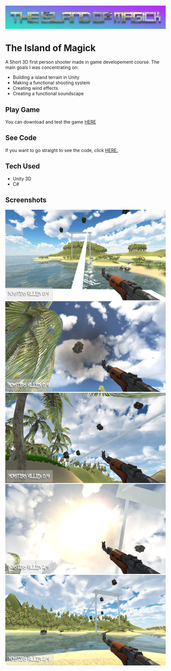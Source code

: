 ![](Island%20of%20Magick/Assets/images/iom6.png)
# The Island of Magick

A Short 3D first person shooter made in game developement course. The main goals I was concentrating on:

* Building a island terrain in Unity
* Making a functional shooting system
* Creating wind effects
* Creating a functional soundscape

## Play Game

You can download and test the game [HERE](https://villepajala.itch.io/the-island-of-magick)

## See Code

If you want to go straight to see the code, click [HERE.](Island%20of%20Magick/Assets/Scripts)

## Tech Used

* Unity 3D
* C#

## Screenshots

![](Island%20of%20Magick/Assets/images/iom1.png)
![](Island%20of%20Magick/Assets/images/iom2.png)
![](Island%20of%20Magick/Assets/images/iom3.png)
![](Island%20of%20Magick/Assets/images/iom4.png)
![](Island%20of%20Magick/Assets/images/iom5.png)
